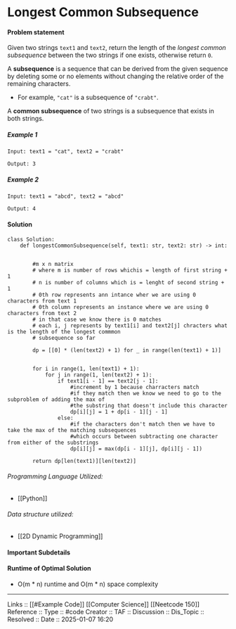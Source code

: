 # Longest Common Subsequence

#### Problem statement

Given two strings `text1` and `text2`, return the length of the _longest common subsequence_ between the two strings if one exists, otherwise return `0`.

A **subsequence** is a sequence that can be derived from the given sequence by deleting some or no elements without changing the relative order of the remaining characters.

- For example, `"cat"` is a subsequence of `"crabt"`.

A **common subsequence** of two strings is a subsequence that exists in both strings.
##### Example 1
```
Input: text1 = "cat", text2 = "crabt" 

Output: 3 
```
##### Example 2
```
Input: text1 = "abcd", text2 = "abcd"

Output: 4
```
#### Solution
```
class Solution:
    def longestCommonSubsequence(self, text1: str, text2: str) -> int:


        #m x n matrix
        # where m is number of rows whichis = length of first string + 1
        # n is number of columns which is = lenght of second string + 1
        # 0th row represents ann intance wher we are using 0 characters from text 1
        # 0th column represents an instance where we are using 0 characters from text 2
        # in that case we know there is 0 matches
        # each i, j represents by text1[i] and text2[j] chracters what is the length of the longest commmon
        # subsequence so far

        dp = [[0] * (len(text2) + 1) for _ in range(len(text1) + 1)]

  
        for i in range(1, len(text1) + 1):
            for j in range(1, len(text2) + 1):
                if text1[i - 1] == text2[j - 1]:
                    #increment by 1 because charracters match
                    #if they match then we know we need to go to the subproblem of adding the max of
                    #the substring that doesn't include this character
                    dp[i][j] = 1 + dp[i - 1][j - 1]
                else:
                    #if the characters don't match then we have to take the max of the matching subsequences
                    #which occurs between subtracting one character from either of the substrings
                    dp[i][j] = max(dp[i - 1][j], dp[i][j - 1])

        return dp[len(text1)][len(text2)]
```

###### Programming Language Utilized:

- [[Python]]
###### Data structure utilized:

- [[2D Dynamic Programming]]
#### Important Subdetails

#### Runtime of Optimal Solution

- O(m * n) runtime and O(m * n) space complexity
---
Links :: [[#Example Code]] [[Computer Science]] [[Neetcode 150]]
Reference ::
Type :: #code
Creator ::
TAF ::
Discussion ::
Dis_Topic :: 
Resolved ::
Date :: 2025-01-07 16:20
